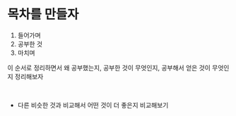 # 목차를 만들자
1. 들어가며
2. 공부한 것
3. 마치며

이 순서로 정리하면서 왜 공부했는지, 공부한 것이 무엇인지, 공부해서 얻은 것이 무엇인지 정리해보자

<br>

* 다른 비슷한 것과 비교해서 어떤 것이 더 좋은지 비교해보기
